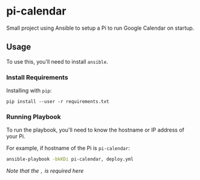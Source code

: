 # pi-calendar

Small project using Ansible to setup a Pi to run Google Calendar on startup.

## Usage

To use this, you'll need to install `ansible`.

### Install Requirements

Installing with `pip`:

`pip install --user -r requirements.txt`

### Running Playbook

To run the playbook, you'll need to know the hostname or IP address of your Pi.

For example, if hostname of the Pi is `pi-calendar`:

```bash
ansible-playbook -bkKDi pi-calendar, deploy.yml
```

_Note that the `,` is required here_


